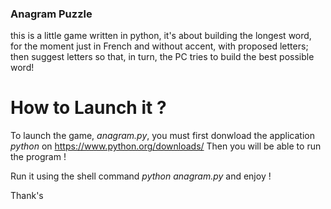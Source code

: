 ### Anagram Puzzle



this is a little game written in python, it's about building the longest word, for the moment just in French and without accent, 
with proposed letters; then suggest letters so that, in turn, the PC tries to build the best possible word!


# How to Launch it ?

To launch the game, _*anagram.py*_, you must first donwload the application _python_ on https://www.python.org/downloads/
Then you will be able to run the program !

Run it using the shell command *python anagram.py* and enjoy !

Thank's
